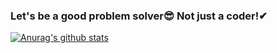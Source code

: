 ### Let's be a good problem solver😎 Not just a coder!✔
[![Anurag's github stats](https://github-readme-stats.vercel.app/api?username=Ethan-kim9&show_icons=true&theme=cobalt)](https://github.com/Ethan-kim9)


<!-- **Ethan-kim9/Ethan-kim9** is a ✨ _special_ ✨ repository because its `README.md` (this file) appears on your GitHub profile.

Here are some ideas to get you started:

- 🔭 I’m currently working on ...
- 🌱 I’m currently learning ...
- 👯 I’m looking to collaborate on ...
- 🤔 I’m looking for help with ...
- 💬 Ask me about ...
- 📫 How to reach me: ...
- 😄 Pronouns: ...
- ⚡ Fun fact: ...
-->

